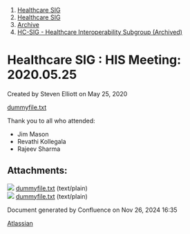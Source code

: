 1. [Healthcare SIG](index.html)
2. [Healthcare SIG](Healthcare-SIG_20545573.html)
3. [Archive](Archive_20562091.html)
4. [HC-SIG - Healthcare Interoperability Subgroup (Archived)](20545710.html)

# Healthcare SIG : HIS Meeting: 2020.05.25

Created by Steven Elliott on May 25, 2020

[dummyfile.txt](#)

Thank you to all who attended:

- Jim Mason
- Revathi Kollegala
- Rajeev Sharma

## Attachments:

![](images/icons/bullet_blue.gif) [dummyfile.txt](attachments/20554271/20563337.txt) (text/plain)  
![](images/icons/bullet_blue.gif) [dummyfile.txt](attachments/20554271/20563338.txt) (text/plain)

Document generated by Confluence on Nov 26, 2024 16:35

[Atlassian](http://www.atlassian.com/)
